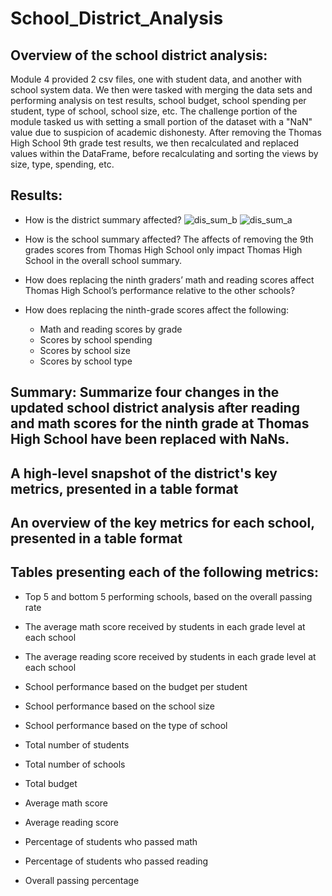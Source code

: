 # School_District_Analysis

## Overview of the school district analysis: 
Module 4 provided 2 csv files, one with student data, and another with school system data. We then were tasked with merging the data sets and performing analysis on test results, school budget, school spending per student, type of school, school size, etc.  The challenge portion of the module tasked us with setting a small portion of the dataset with a "NaN" value due to suspicion of academic dishonesty.  After removing the Thomas High School 9th grade test results, we then recalculated and replaced values within the DataFrame, before recalculating and sorting the views by size, type, spending, etc.  

## Results: 
 
  - How is the district summary affected?
    ![dis_sum_b](https://user-images.githubusercontent.com/88443672/133142896-c99d1144-19f7-4b0a-9bfa-0e95efe5e790.png)
    ![dis_sum_a](https://user-images.githubusercontent.com/88443672/133142917-d99820f6-f363-4076-b71f-b7a3706e7560.png)

  - How is the school summary affected?
    The affects of removing the 9th grades scores from Thomas High School only impact Thomas High School in the overall school summary. 

  - How does replacing the ninth graders’ math and reading scores affect Thomas High School’s performance relative to the other schools?
  - How does replacing the ninth-grade scores affect the following:
    * Math and reading scores by grade
    * Scores by school spending
    * Scores by school size
    * Scores by school type
    
## Summary: Summarize four changes in the updated school district analysis after reading and math scores for the ninth grade at Thomas High School have been replaced with NaNs.


## A high-level snapshot of the district's key metrics, presented in a table format

## An overview of the key metrics for each school, presented in a table format

## Tables presenting each of the following metrics:
  - Top 5 and bottom 5 performing schools, based on the overall passing rate
  - The average math score received by students in each grade level at each school
  - The average reading score received by students in each grade level at each school
  - School performance based on the budget per student
  - School performance based on the school size 
  - School performance based on the type of school

  - Total number of students
  - Total number of schools
  - Total budget
  - Average math score
  - Average reading score
  - Percentage of students who passed math
  - Percentage of students who passed reading
  - Overall passing percentage
